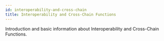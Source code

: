 ```yaml
---
id: interoperability-and-cross-chain
title: Interoperability and Cross-Chain Functions
---
```


[comment]: # (mx-abstract)

Introduction and basic information about Interoperability and Cross-Chain Functions.

[comment]: # (mx-context-auto)
